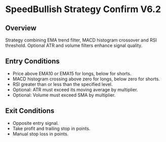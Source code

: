 # SpeedBullish Strategy Confirm V6.2

## Overview
Strategy combining EMA trend filter, MACD histogram crossover and RSI threshold. Optional ATR and volume filters enhance signal quality.

## Entry Conditions
- Price above EMA10 or EMA15 for longs, below for shorts.
- MACD histogram crossing above zero for longs, below zero for shorts.
- RSI greater than or less than the specified level.
- Optional: ATR must exceed its moving average by multiplier.
- Optional: Volume must exceed SMA by multiplier.

## Exit Conditions
- Opposite entry signal.
- Take profit and trailing stop in points.
- Manual stop loss in points.
